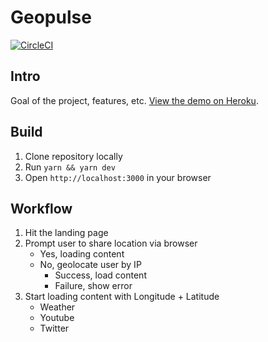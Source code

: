 # Geopulse

[![CircleCI](https://circleci.com/gh/seriouslysean/geopulse-app/tree/master.svg?style=svg)](https://circleci.com/gh/seriouslysean/geopulse-app/tree/master)

## Intro

Goal of the project, features, etc.
[View the demo on Heroku](https://geopulse-app.herokuapp.com/).

## Build

1. Clone repository locally
1. Run `yarn && yarn dev`
1. Open `http://localhost:3000` in your browser

## Workflow

1. Hit the landing page
1. Prompt user to share location via browser
   * Yes, loading content
   * No, geolocate user by IP
     * Success, load content
     * Failure, show error
1. Start loading content with Longitude + Latitude
   * Weather
   * Youtube
   * Twitter
